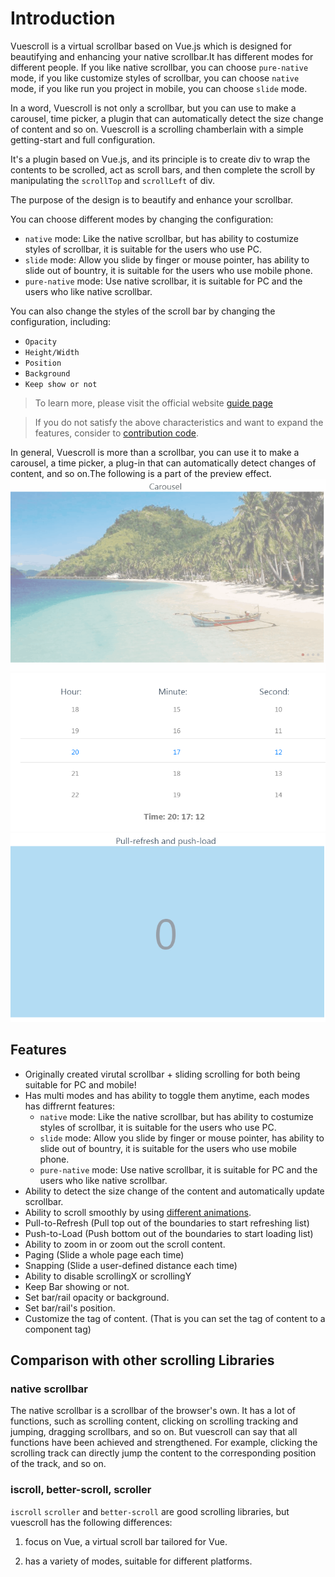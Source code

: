 # Introduction

Vuescroll is a virtual scrollbar based on Vue.js which is designed for beautifying and enhancing your native scrollbar.It has different modes for different people. If you like native scrollbar, you can choose `pure-native` mode, if you like customize styles of scrollbar, you can choose `native` mode, if you like run you project in mobile, you can choose `slide` mode.

In a word, Vuescroll is not only a scrollbar, but you can use to make a carousel, time picker, a plugin that can automatically detect the size change of content and so on.
Vuescroll is a scrolling chamberlain with a simple getting-start and full configuration.

It's a plugin based on Vue.js, and its principle is to create div to wrap the contents to be scrolled, act as scroll bars, and then complete the scroll by manipulating the `scrollTop` and `scrollLeft` of div.

The purpose of the design is to beautify and enhance your scrollbar.

You can choose different modes by changing the configuration:

* `native` mode: Like the native scrollbar, but has ability to costumize styles of scrollbar, it is suitable for the users who use PC.
* `slide` mode: Allow you slide by finger or mouse pointer, has ability to slide out of bountry, it is suitable for the users who use mobile phone.
* `pure-native` mode: Use native scrollbar, it is suitable for PC and the users who like native scrollbar.

You can also change the styles of the scroll bar by changing the configuration, including:

* `Opacity`
* `Height/Width`
* `Position`
* `Background`
* `Keep show or not`

> To learn more, please visit the official website [guide page](http://vuescrolljs.yvescoding.org/guide/)

> If you do not satisfy the above characteristics and want to expand the features, consider to [contribution code](#contribution).

In general, Vuescroll is more than a scrollbar, you can use it to make a carousel, a time picker, a plug-in that can automatically detect changes of content, and so on.The following is a part of the preview effect.
![](https://github.com/wangyi7099/pictureCdn/blob/master/allPic/vuescroll/p1.gif?raw=true)
![](https://github.com/wangyi7099/pictureCdn/blob/master/allPic/vuescroll/p2.gif?raw=true)
![](https://github.com/wangyi7099/pictureCdn/blob/master/allPic/vuescroll/p3.gif?raw=true)

## Features

* Originally created virutal scrollbar + sliding scrolling for both being suitable for PC and mobile!
* Has multi modes and has ability to toggle them anytime, each modes has diffrernt features:
  * `native` mode: Like the native scrollbar, but has ability to costumize styles of scrollbar, it is suitable for the users who use PC.
  * `slide` mode: Allow you slide by finger or mouse pointer, has ability to slide out of bountry, it is suitable for the users who use mobile phone.
  * `pure-native` mode: Use native scrollbar, it is suitable for PC and the users who like native scrollbar.
* Ability to detect the size change of the content and automatically update scrollbar.
* Ability to scroll smoothly by using [different animations](http://vuescrolljs.yvescoding.org/guide/Configuration.html#scrollpanel).
* Pull-to-Refresh (Pull top out of the boundaries to start refreshing list)
* Push-to-Load (Push bottom out of the boundaries to start loading list)
* Ability to zoom in or zoom out the scroll content.
* Paging (Slide a whole page each time)
* Snapping (Slide a user-defined distance each time)
* Ability to disable scrollingX or scrollingY
* Keep Bar showing or not.
* Set bar/rail opacity or background.
* Set bar/rail's position.
* Customize the tag of content. (That is you can set the tag of content to a component tag)

## Comparison with other scrolling Libraries

### native scrollbar

The native scrollbar is a scrollbar of the browser's own. It has a lot of functions, such as scrolling content, clicking on scrolling tracking and jumping, dragging scrollbars, and so on. But vuescroll can say that all functions have been achieved and strengthened. For example, clicking the scrolling track can directly jump the content to the corresponding position of the track, and so on.

### iscroll, better-scroll, scroller

`iscroll` `scroller` and `better-scroll` are good scrolling libraries, but vuescroll has the following differences:

1.  focus on Vue, a virtual scroll bar tailored for Vue.

2.  has a variety of modes, suitable for different platforms.
